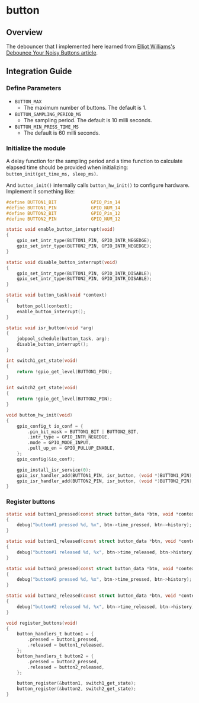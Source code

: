 # button

## Overview
The debouncer that I implemented here learned from [Elliot Williams's Debounce Your Noisy Buttons article](https://hackaday.com/2015/12/10/embed-with-elliot-debounce-your-noisy-buttons-part-ii/).

## Integration Guide
### Define Parameters
* `BUTTON_MAX`
  - The maximum number of buttons. The default is 1.
* `BUTTON_SAMPLING_PERIOD_MS`
  - The sampling period. The default is 10 milli seconds.
* `BUTTON_MIN_PRESS_TIME_MS`
  - The default is 60 milli seconds.
 
### Initialize the module
A delay function for the sampling period and a time function to calculate
elapsed time should be provided when initializing:
`button_init(get_time_ms, sleep_ms)`.

And `button_init()` internally calls `button_hw_init()` to configure hardware.
Implement it something like:

```c
#define BUTTON1_BIT				GPIO_Pin_14
#define BUTTON1_PIN				GPIO_NUM_14
#define BUTTON2_BIT				GPIO_Pin_12
#define BUTTON2_PIN				GPIO_NUM_12

static void enable_button_interrupt(void)
{
	gpio_set_intr_type(BUTTON1_PIN, GPIO_INTR_NEGEDGE);
	gpio_set_intr_type(BUTTON2_PIN, GPIO_INTR_NEGEDGE);
}

static void disable_button_interrupt(void)
{
	gpio_set_intr_type(BUTTON1_PIN, GPIO_INTR_DISABLE);
	gpio_set_intr_type(BUTTON2_PIN, GPIO_INTR_DISABLE);
}

static void button_task(void *context)
{
	button_poll(context);
	enable_button_interrupt();
}

static void isr_button(void *arg)
{
	jobpool_schedule(button_task, arg);
	disable_button_interrupt();
}

int switch1_get_state(void)
{
	return !gpio_get_level(BUTTON1_PIN);
}

int switch2_get_state(void)
{
	return !gpio_get_level(BUTTON2_PIN);
}

void button_hw_init(void)
{
	gpio_config_t io_conf = {
		.pin_bit_mask = BUTTON1_BIT | BUTTON2_BIT,
		.intr_type = GPIO_INTR_NEGEDGE,
		.mode = GPIO_MODE_INPUT,
		.pull_up_en = GPIO_PULLUP_ENABLE,
	};
	gpio_config(&io_conf);

	gpio_install_isr_service(0);
	gpio_isr_handler_add(BUTTON1_PIN, isr_button, (void *)BUTTON1_PIN);
	gpio_isr_handler_add(BUTTON2_PIN, isr_button, (void *)BUTTON2_PIN);
}
```

### Register buttons

```c
static void button1_pressed(const struct button_data *btn, void *context)
{
	debug("button#1 pressed %d, %x", btn->time_pressed, btn->history);
}

static void button1_released(const struct button_data *btn, void *context)
{
	debug("button#1 released %d, %x", btn->time_released, btn->history);
}

static void button2_pressed(const struct button_data *btn, void *context)
{
	debug("button#2 pressed %d, %x", btn->time_pressed, btn->history);
}

static void button2_released(const struct button_data *btn, void *context)
{
	debug("button#2 released %d, %x", btn->time_released, btn->history);
}

void register_buttons(void)
{
	button_handlers_t button1 = {
		.pressed = button1_pressed,
		.released = button1_released,
	};
	button_handlers_t button2 = {
		.pressed = button2_pressed,
		.released = button2_released,
	};

	button_register(&button1, switch1_get_state);
	button_register(&button2, switch2_get_state);
}
```
